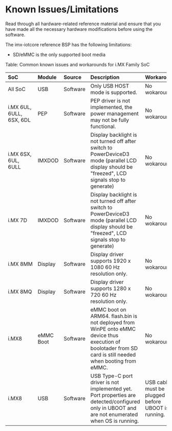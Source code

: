 ﻿Known Issues/Limitations
====

Read through all hardware-related reference material and ensure that you have made all the necessary hardware modifications before using the software.

The imx-iotcore reference BSP has the following limitations:
 - SD/eMMC is the only supported boot media


Table: Common known issues and workarounds for i.MX Family SoC

| SoC            | Module  | Source      | Description                   | Workaround                 |
|:---------------|:--------|:------------|:------------------------------|:---------------------------|
| All SoC                                | USB      | Software    | Only USB HOST mode is supported.                                                                                                                | No wokaround                                 |
| i.MX 6UL, 6ULL, 6SX, 6DL               | PEP      | Software    | PEP driver is not implemented, the power management may not be fully functional.                                                                | No wokaround                                 |
| i.MX 6SX, 6UL, 6ULL                    | IMXDOD  | Software    | Display backlight is not turned off after switch to PowerDeviceD3 mode (parallel LCD display should be "freezed", LCD signals stop to generate) | No wokaround                                 |
| i.MX 7D                                | IMXDOD  | Software    | Display backlight is not turned off after switch to PowerDeviceD3 mode (parallel LCD display should be "freezed", LCD signals stop to generate) | No wokaround                                 |
| i.MX 8MM                               | Display  | Software    | Display driver supports 1920 x 1080 60 Hz resolution only.                                                                                                  | No wokaround                                 |
| i.MX 8MQ                               | Display  | Software    | Display driver supports 1280 x 720 60 Hz resolution only.                                                                                                   | No wokaround                                 |
| i.MX8                                  | eMMC Boot | Software   | eMMC boot on ARM64. flash.bin is not deployed from WinPE onto eMMC device thus execution of boolotader from SD card is still needed when booting from eMMC. | No wokaround                                 |
| i.MX8                                  | USB | Software | USB Type-C port driver is not implemented yet. Port properties are detected/configured only in UBOOT and are not enumerated when OS is running. | USB cable must be plugged before UBOOT is running. |
